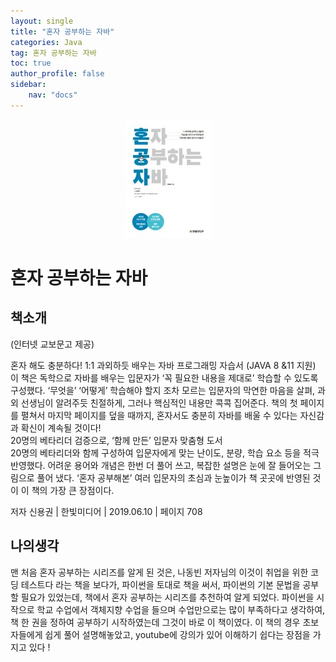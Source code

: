 ```yaml
---
layout: single
title: "혼자 공부하는 자바"
categories: Java
tag: 혼자 공부하는 자바
toc: true
author_profile: false
sidebar: 
    nav: "docs"
---
```

<p align="center"><img src="https://github.com/jindream6128/jindream6128.github.io/blob/main/_images/java.jpg?raw=true"></p>

# 혼자 공부하는 자바

## 책소개

(인터넷 교보문고 제공)

혼자 해도 충분하다! 1:1 과외하듯 배우는 자바 프로그래밍 자습서 (JAVA 8 &11 지원)  
이 책은 독학으로 자바를 배우는 입문자가 ‘꼭 필요한 내용을 제대로’ 학습할 수 있도록 구성했다. ‘무엇을’ ‘어떻게’ 학습해야 할지 조차 모르는 입문자의 막연한 마음을 살펴, 과외 선생님이 알려주듯 친절하게, 그러나 핵심적인 내용만 콕콕 집어준다. 책의 첫 페이지를 펼쳐서 마지막 페이지를 덮을 때까지, 혼자서도 충분히 자바를 배울 수 있다는 자신감과 확신이 계속될 것이다!  
20명의 베타리더 검증으로, ‘함께 만든’ 입문자 맞춤형 도서  
20명의 베타리더와 함께 구성하여 입문자에게 맞는 난이도, 분량, 학습 요소 등을 적극 반영했다. 어려운 용어와 개념은 한번 더 풀어 쓰고, 복잡한 설명은 눈에 잘 들어오는 그림으로 풀어 냈다. ‘혼자 공부해본’ 여러 입문자의 초심과 눈높이가 책 곳곳에 반영된 것이 이 책의 가장 큰 장점이다.

저자 신용권 | 한빛미디어 | 2019.06.10 | 페이지 708

## 나의생각

맨 처음 혼자 공부하는 시리즈를 알게 된 것은, 나동빈 저자님의 이것이 취업을 위한 코딩 테스트다 라는 책을 보다가, 파이썬을 토대로 책을 써서, 파이썬의 기본 문법을 공부할 필요가 있었는데, 책에서 혼자 공부하는 시리즈를 추천하여 알게 되었다. 파이썬을 시작으로 학교 수업에서 객체지향 수업을 들으며 수업만으로는 많이 부족하다고 생각하여, 책 한 권을 정하여 공부하기 시작하였는데 그것이 바로 이 책이였다. 이 책의 경우 초보자들에게 쉽게 풀어 설명해놓았고, youtube에 강의가 있어 이해하기 쉽다는 장점을 가지고 있다 !